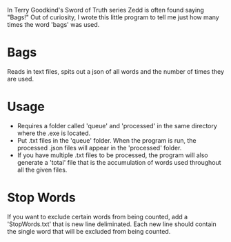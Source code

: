 In Terry Goodkind's Sword of Truth series Zedd is often found saying "Bags!" Out of curiosity, I wrote this little program to tell me just how many times the word 'bags' was used.

# Bags
Reads in text files, spits out a json of all words and the number of times they are used.

# Usage
* Requires a folder called 'queue' and 'processed' in the same directory where the .exe is located.
* Put .txt files in the 'queue' folder. When the program is run, the processed .json files will appear in the 'processed' folder.
* If you have multiple .txt files to be processed, the program will also generate a 'total' file that is the accumulation of words used throughout all the given files.

# Stop Words
If you want to exclude certain words from being counted, add a 'StopWords.txt' that is new line deliminated. Each new line should contain the single word that will be excluded from being counted.
